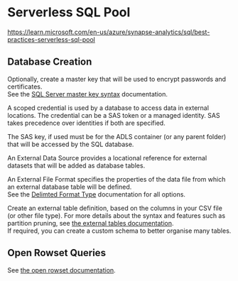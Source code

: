 # Serverless SQL Pool
https://learn.microsoft.com/en-us/azure/synapse-analytics/sql/best-practices-serverless-sql-pool  

## Database Creation
Optionally, create a master key that will be used to encrypt passwords and certificates.  
See the [SQL Server master key syntax](https://learn.microsoft.com/en-us/sql/t-sql/statements/create-master-key-transact-sql?view=sql-server-ver16) documentation.  

A scoped credential is used by a database to access data in external locations.  The credential can be a SAS token or a managed identity.  SAS takes precedence over identities if both are specified.  

The SAS key, if used must be for the ADLS container (or any parent folder) that will be accessed by the SQL database.  

An External Data Source provides a locational reference for external datasets that will be added as database tables.  

An External File Format specifies the properties of the data file from which an external database table will be defined.  
See the [Delimted Format Type](https://learn.microsoft.com/en-us/sql/t-sql/statements/create-external-file-format-transact-sql?view=sql-server-ver16&tabs=delimited) documentation for all options.  

Create an external table definition, based on the columns in your CSV file (or other file type).  For more details about the syntax and features such as partition pruning, see [the external tables documentation](https://learn.microsoft.com/en-us/azure/synapse-analytics/sql/develop-tables-external-tables?tabs=hadoop).  
If required, you can create a custom schema to better organise many tables.  

## Open Rowset Queries
See [the open rowset documentation](https://learn.microsoft.com/en-us/azure/synapse-analytics/sql/develop-openrowset).  

